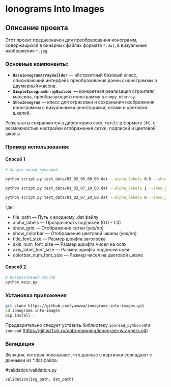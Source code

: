 # Ionograms Into Images

## Описание проекта

Этот проект предназначен для преобразования ионограмм, содержащихся в бинарных файлах формата `*.dat`, в визуальные изображения `*.jpg`.

### Основные компоненты:

- **`BaseIonogramArrayBuilder`** — абстрактный базовый класс, описывающий интерфейс преобразования данных ионограммы в двумерный массив.
- **`SimpleIonogramArrayBuilder`** — конкретная реализация строителя массива, преобразующего ионограмму в `numpy.ndarray`.
- **`ShowIonogram`** — класс для отрисовки и сохранения изображения ионограммы с визуальными аннотациями, осями и цветовой шкалой.

Результаты сохраняются в директорию `data_result` в формате `JPG`, с возможностью настройки отображения сетки, подписей и цветовой шкалы.

### Пример использования:

#### Способ 1

```bash
# Запуск одной командой

python script.py test_data/03_02_05_08_00.dat --alpha_labels 0.5 --show_grid yes --show_colorbar yes --title_font_size 20 --axis_num_font_size 12 --axis_label_font_size 15 --colorbar_num_font_size 12

python script.py test_data/01_02_07_20_00.dat --alpha_labels 1 --show_grid no --show_colorbar yes --title_font_size 25 --axis_num_font_size 14 --axis_label_font_size 10 --colorbar_num_font_size 14

python script.py test_data/01_02_07_20_00.dat --alpha_labels 0 --show_grid yes --show_colorbar no --title_font_size 15 --axis_num_font_size 8 --axis_label_font_size 12 --colorbar_num_font_size 8
```

где:
- file_path — Путь к входному .dat файлу
- alpha_labels — Прозрачность подписей (0.0 - 1.0)
- show_grid — Отображение сетки (yes/no)
- show_colorbar — Отображение цветовой шкалы (yes/no)
- title_font_size — Размер шрифта заголовка
- axis_num_font_size — Размер шрифта чисел на осях
- axis_label_font_size — Размер шрифта подписей осей
- colorbar_num_font_size — Размер чисел на цветовой шкале

#### Способ 2

```bash 
# Интерактивный способ
python main.py
```

### Установка приложения

```bash
git clone https://github.com/yuvwwa/ionograms-into-images.git
cd ionograms-into-images
pip install .
```

Предварительно следует уставить библиотеку `ionread_python` или `ionread` (https://git.iszf.irk.ru/data-mapping/ionogram-wrappers.git)

### Валидация

Функция, которая показывает, что данные с картинки совпадают с данными из *.dat файла.

#validation/validation.py

`validation(img_path, dat_path)`
